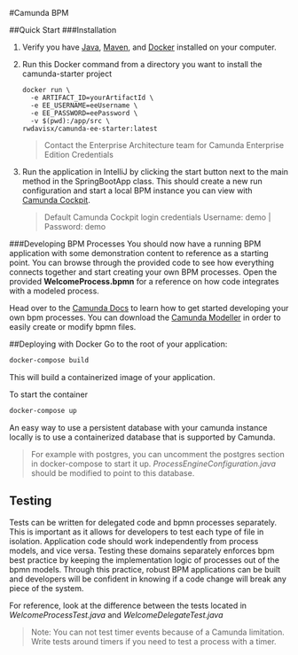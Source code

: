 #Camunda BPM

##Quick Start
###Installation

1)  Verify you have [Java](https://www.oracle.com/technetwork/java/javase/downloads/index.html), [Maven](https://maven.apache.org/download.cgi), and [Docker](https://www.docker.com/products/docker-desktop) installed on your computer. 

2)  Run this Docker command from a directory you want to install the camunda-starter project
    ```shell script
    docker run \
      -e ARTIFACT_ID=yourArtifactId \
      -e EE_USERNAME=eeUsername \
      -e EE_PASSWORD=eePassword \
      -v $(pwd):/app/src \
    rwdavisx/camunda-ee-starter:latest
    ```
    > Contact the Enterprise Architecture team for Camunda Enterprise Edition Credentials

3)  Run the application in IntelliJ by clicking the start button next to the main method 
    in the SpringBootApp class. This should create a new run configuration and start a 
    local BPM instance you can view with [Camunda Cockpit](http://localhost:8443/). 
    
    > Default Camunda Cockpit login credentials 
    Username: demo | Password: demo

###Developing BPM Processes
You should now have a running BPM application with some demonstration content to reference
as a starting point. You can browse through the provided code to see how everything connects together
and start creating your own BPM processes. Open the provided **WelcomeProcess.bpmn** for a reference 
on how code integrates with a modeled process.

Head over to the [Camunda Docs](https://docs.camunda.org/manual/latest/) to learn how to get started 
developing your own bpm processes. You can download the [Camunda Modeller](https://camunda.com/download/modeler/) 
in order to easily create or modify bpmn files.

##Deploying with Docker
Go to the root of your application:
```bash
docker-compose build
```

This will build a containerized image of your application.

To start the container
```bash
docker-compose up
```

An easy way to use a persistent database with your camunda instance locally
is to use a containerized database that is supported by Camunda.
> For example with postgres, you can uncomment the postgres section in docker-compose to start it up.
> *ProcessEngineConfiguration.java* should be modified to point to this database.

## Testing
Tests can be written for delegated code and bpmn processes separately. This is important
as it allows for developers to test each type of file in isolation. Application code should work
independently from process models, and vice versa. Testing these domains separately enforces
bpm best practice by keeping the implementation logic of processes out of the bpmn models. Through 
this practice, robust BPM applications can be built and developers will be confident in knowing if
a code change will break any piece of the system.

For reference, look at the difference between the tests located in *WelcomeProcessTest.java*
and *WelcomeDelegateTest.java*

> Note: You can not test timer events because of a Camunda limitation.
> Write tests around timers if you need to test a process with a timer.